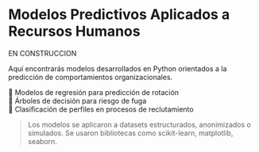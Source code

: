 # Modelos Predictivos Aplicados a Recursos Humanos

EN CONSTRUCCION

Aquí encontrarás modelos desarrollados en Python orientados a la predicción de comportamientos organizacionales.

🔹 Modelos de regresión para predicción de rotación  
🔹 Árboles de decisión para riesgo de fuga  
🔹 Clasificación de perfiles en procesos de reclutamiento

> Los modelos se aplicaron a datasets estructurados, anonimizados o simulados. Se usaron bibliotecas como scikit-learn, matplotlib, seaborn.
